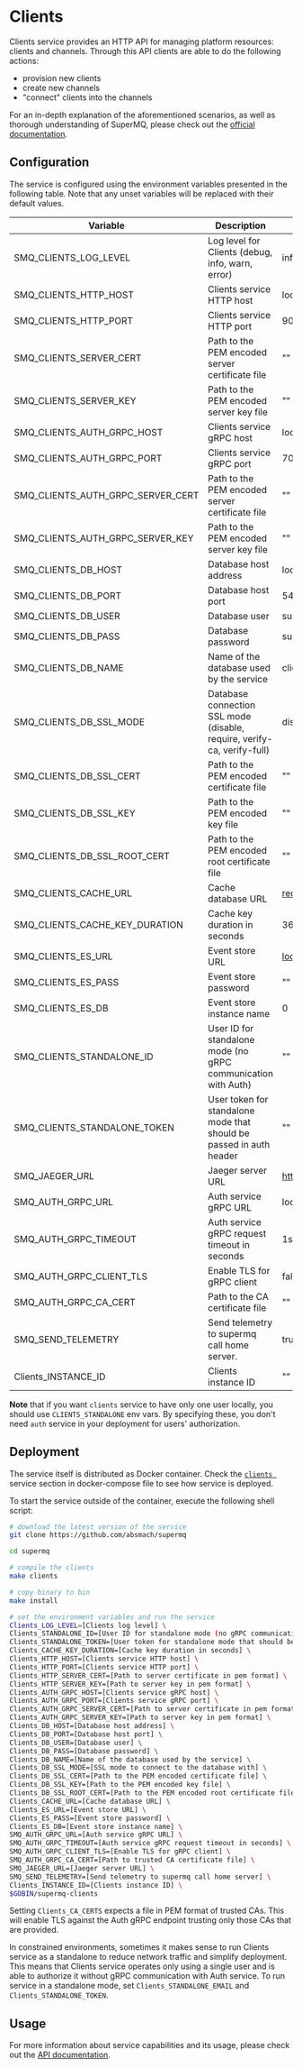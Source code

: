 # Clients

Clients service provides an HTTP API for managing platform resources: clients and channels.
Through this API clients are able to do the following actions:

- provision new clients
- create new channels
- "connect" clients into the channels

For an in-depth explanation of the aforementioned scenarios, as well as thorough
understanding of SuperMQ, please check out the [official documentation][doc].

## Configuration

The service is configured using the environment variables presented in the
following table. Note that any unset variables will be replaced with their
default values.

| Variable                          | Description                                                             | Default                        |
| --------------------------------- | ----------------------------------------------------------------------- | ------------------------------ |
| SMQ_CLIENTS_LOG_LEVEL             | Log level for Clients (debug, info, warn, error)                        | info                           |
| SMQ_CLIENTS_HTTP_HOST             | Clients service HTTP host                                               | localhost                      |
| SMQ_CLIENTS_HTTP_PORT             | Clients service HTTP port                                               | 9000                           |
| SMQ_CLIENTS_SERVER_CERT           | Path to the PEM encoded server certificate file                         | ""                             |
| SMQ_CLIENTS_SERVER_KEY            | Path to the PEM encoded server key file                                 | ""                             |
| SMQ_CLIENTS_AUTH_GRPC_HOST        | Clients service gRPC host                                               | localhost                      |
| SMQ_CLIENTS_AUTH_GRPC_PORT        | Clients service gRPC port                                               | 7000                           |
| SMQ_CLIENTS_AUTH_GRPC_SERVER_CERT | Path to the PEM encoded server certificate file                         | ""                             |
| SMQ_CLIENTS_AUTH_GRPC_SERVER_KEY  | Path to the PEM encoded server key file                                 | ""                             |
| SMQ_CLIENTS_DB_HOST               | Database host address                                                   | localhost                      |
| SMQ_CLIENTS_DB_PORT               | Database host port                                                      | 5432                           |
| SMQ_CLIENTS_DB_USER               | Database user                                                           | supermq                        |
| SMQ_CLIENTS_DB_PASS               | Database password                                                       | supermq                        |
| SMQ_CLIENTS_DB_NAME               | Name of the database used by the service                                | clients                        |
| SMQ_CLIENTS_DB_SSL_MODE           | Database connection SSL mode (disable, require, verify-ca, verify-full) | disable                        |
| SMQ_CLIENTS_DB_SSL_CERT           | Path to the PEM encoded certificate file                                | ""                             |
| SMQ_CLIENTS_DB_SSL_KEY            | Path to the PEM encoded key file                                        | ""                             |
| SMQ_CLIENTS_DB_SSL_ROOT_CERT      | Path to the PEM encoded root certificate file                           | ""                             |
| SMQ_CLIENTS_CACHE_URL             | Cache database URL                                                      | <redis://localhost:6379/0>     |
| SMQ_CLIENTS_CACHE_KEY_DURATION    | Cache key duration in seconds                                           | 3600                           |
| SMQ_CLIENTS_ES_URL                | Event store URL                                                         | <localhost:6379>               |
| SMQ_CLIENTS_ES_PASS               | Event store password                                                    | ""                             |
| SMQ_CLIENTS_ES_DB                 | Event store instance name                                               | 0                              |
| SMQ_CLIENTS_STANDALONE_ID         | User ID for standalone mode (no gRPC communication with Auth)           | ""                             |
| SMQ_CLIENTS_STANDALONE_TOKEN      | User token for standalone mode that should be passed in auth header     | ""                             |
| SMQ_JAEGER_URL                    | Jaeger server URL                                                       | <http://jaeger:4318/v1/traces> |
| SMQ_AUTH_GRPC_URL                 | Auth service gRPC URL                                                   | localhost:7001                 |
| SMQ_AUTH_GRPC_TIMEOUT             | Auth service gRPC request timeout in seconds                            | 1s                             |
| SMQ_AUTH_GRPC_CLIENT_TLS          | Enable TLS for gRPC client                                              | false                          |
| SMQ_AUTH_GRPC_CA_CERT             | Path to the CA certificate file                                         | ""                             |
| SMQ_SEND_TELEMETRY                | Send telemetry to supermq call home server.                             | true                           |
| Clients_INSTANCE_ID               | Clients instance ID                                                     | ""                             |

**Note** that if you want `clients` service to have only one user locally, you should use `CLIENTS_STANDALONE` env vars. By specifying these, you don't need `auth` service in your deployment for users' authorization.

## Deployment

The service itself is distributed as Docker container. Check the [`clients `](https://github.com/absmach/supermq/blob/main/docker/docker-compose.yml#L167-L194) service section in
docker-compose file to see how service is deployed.

To start the service outside of the container, execute the following shell script:

```bash
# download the latest version of the service
git clone https://github.com/absmach/supermq

cd supermq

# compile the clients
make clients

# copy binary to bin
make install

# set the environment variables and run the service
Clients_LOG_LEVEL=[Clients log level] \
Clients_STANDALONE_ID=[User ID for standalone mode (no gRPC communication with auth)] \
Clients_STANDALONE_TOKEN=[User token for standalone mode that should be passed in auth header] \
Clients_CACHE_KEY_DURATION=[Cache key duration in seconds] \
Clients_HTTP_HOST=[Clients service HTTP host] \
Clients_HTTP_PORT=[Clients service HTTP port] \
Clients_HTTP_SERVER_CERT=[Path to server certificate in pem format] \
Clients_HTTP_SERVER_KEY=[Path to server key in pem format] \
Clients_AUTH_GRPC_HOST=[Clients service gRPC host] \
Clients_AUTH_GRPC_PORT=[Clients service gRPC port] \
Clients_AUTH_GRPC_SERVER_CERT=[Path to server certificate in pem format] \
Clients_AUTH_GRPC_SERVER_KEY=[Path to server key in pem format] \
Clients_DB_HOST=[Database host address] \
Clients_DB_PORT=[Database host port] \
Clients_DB_USER=[Database user] \
Clients_DB_PASS=[Database password] \
Clients_DB_NAME=[Name of the database used by the service] \
Clients_DB_SSL_MODE=[SSL mode to connect to the database with] \
Clients_DB_SSL_CERT=[Path to the PEM encoded certificate file] \
Clients_DB_SSL_KEY=[Path to the PEM encoded key file] \
Clients_DB_SSL_ROOT_CERT=[Path to the PEM encoded root certificate file] \
Clients_CACHE_URL=[Cache database URL] \
Clients_ES_URL=[Event store URL] \
Clients_ES_PASS=[Event store password] \
Clients_ES_DB=[Event store instance name] \
SMQ_AUTH_GRPC_URL=[Auth service gRPC URL] \
SMQ_AUTH_GRPC_TIMEOUT=[Auth service gRPC request timeout in seconds] \
SMQ_AUTH_GRPC_CLIENT_TLS=[Enable TLS for gRPC client] \
SMQ_AUTH_GRPC_CA_CERT=[Path to trusted CA certificate file] \
SMQ_JAEGER_URL=[Jaeger server URL] \
SMQ_SEND_TELEMETRY=[Send telemetry to supermq call home server] \
Clients_INSTANCE_ID=[Clients instance ID] \
$GOBIN/supermq-clients
```

Setting `Clients_CA_CERTS` expects a file in PEM format of trusted CAs. This will enable TLS against the Auth gRPC endpoint trusting only those CAs that are provided.

In constrained environments, sometimes it makes sense to run Clients service as a standalone to reduce network traffic and simplify deployment. This means that Clients service
operates only using a single user and is able to authorize it without gRPC communication with Auth service.
To run service in a standalone mode, set `Clients_STANDALONE_EMAIL` and `Clients_STANDALONE_TOKEN`.

## Usage

For more information about service capabilities and its usage, please check out
the [API documentation](https://docs.api.magistrala.abstractmachines.fr/?urls.primaryName=clients-openapi.yml).

[doc]: https://docs.magistrala.abstractmachines.fr

